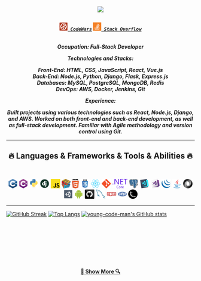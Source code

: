 <h1 align="center">
  <a href="https://git.io/typing-svg">
    <img src="https://readme-typing-svg.herokuapp.com/?lines=Hello,+There!+👋;This+is+Daniil....;Nice+to+meet+you!&center=true&size=30">
  </a>
</h1>

<h5 align="center">
  <code><a href="https://www.codewars.com/users/s1zzer" title="CodeWars Profile"><img width="22" src="images/logo.svg"> CodeWars</a></code>
  <code><a href="https://stackoverflow.com/users/18236991/young-code-man" title="Stack Overflow Profile"><img width="22" src="images/stackoverflow.svg"> Stack Overflow</a></code>

<br>
<p>
  <br/>
  Occupation: Full-Stack Developer
  
  Technologies and Stacks:

  Front-End: HTML, CSS, JavaScript, React, Vue.js
  <br/>
  Back-End: Node.js, Python, Django, Flask, Express.js
  <br/>
  Databases: MySQL, PostgreSQL, MongoDB, Redis
  <br/>
  DevOps: AWS, Docker, Jenkins, Git
  
  Experience:

  Built projects using various technologies such as React, Node.js, Django, and AWS.
  Worked on both front-end and back-end development, as well as full-stack development.
  Familiar with Agile methodology and version control using Git.
</p>

<hr>
<h2 align="center">🔥 Languages & Frameworks & Tools & Abilities 🔥</h2>
<br>
<p align="center">
  <code><img title="C++" height="25" src="images/cpp.svg"></code>
  <code><img title="C#" height="25" src="images/cSharp.svg"></code>
  <code><img title="Python" height="25" src="images/python-original.svg"></code>
  <code><img title="Django" height="25" src="images/django.png"></code>
  <code><img title="Javascript" height="25" src="images/javascript.svg"></code>
  <code><img title="Problem Solving" height="25" src="images/problemSolving.png"></code>
  <code><img title="HTML5" height="25" src="images/html5.svg"></code>
  <code><img title="CSS" height="25" src="images/css.svg"></code>
  <code><img title="React" height="25" src="images/react-original.svg"></code>
  <code><img title="Git" height="25" src="images/git-original.svg"></code>
  <code><img title=".NetCore" height="25" src="images/dotnetcore.svg"></code>
  <code><img title="PostgreSQL" height="25" src="images/postgresql.svg"></code>
  <code><img title="Visual Studio Code" height="25" src="images/vscode.png"></code>
  <code><img title="Microsoft Visual Studio" height="25" src="images/visualstudio.png"></code>
  <code><img title="JQuery" height="25" src="images/jquery-original.svg"></code>
  <code><img title="Java" height="25" src="images/java-original.svg"></code>
  <code><img title="JSON" height="25" src="images/json.svg"></code>
  <code><img title="Unity" height="25" src="images/unity3d.svg"></code>
  <code><img title="Android" height="25" src="images/android.svg"></code>
  <code><img title="GitHub" height="25" src="images/github.svg"></code>
  <code><img title="MySQL" height="25" src="images/mysql.svg"></code>
  <code><img title="npm" height="25" src="images/npm.svg"></code>
  <code><img title="PHP" height="25" src="images/php.svg"></code>
  <code><img title="Flask" height="25" src="images/flask.png"></code>
</p>
<hr>

[![GitHub Streak](https://streak-stats.demolab.com?user=young-code-man&theme=dark&date_format=M%20j%5B%2C%20Y%5D&card_width=500)](https://git.io/streak-stats)
[![Top Langs](https://github-readme-stats.vercel.app/api/top-langs/?username=young-code-man)](https://github.com/anuraghazra/github-readme-stats)
[![young-code-man's GitHub stats](https://github-readme-stats.vercel.app/api?username=young-code-man)](https://github.com/young-code-man/github-readme-stats)

  
<br/><br/><br/><br/><br/><br/>

<h4 align="center">
  <a href="https://github.com/young-code-man?tab=repositories" title="Show Repositories">🔎 Show More 🔍</a>
</h4>
